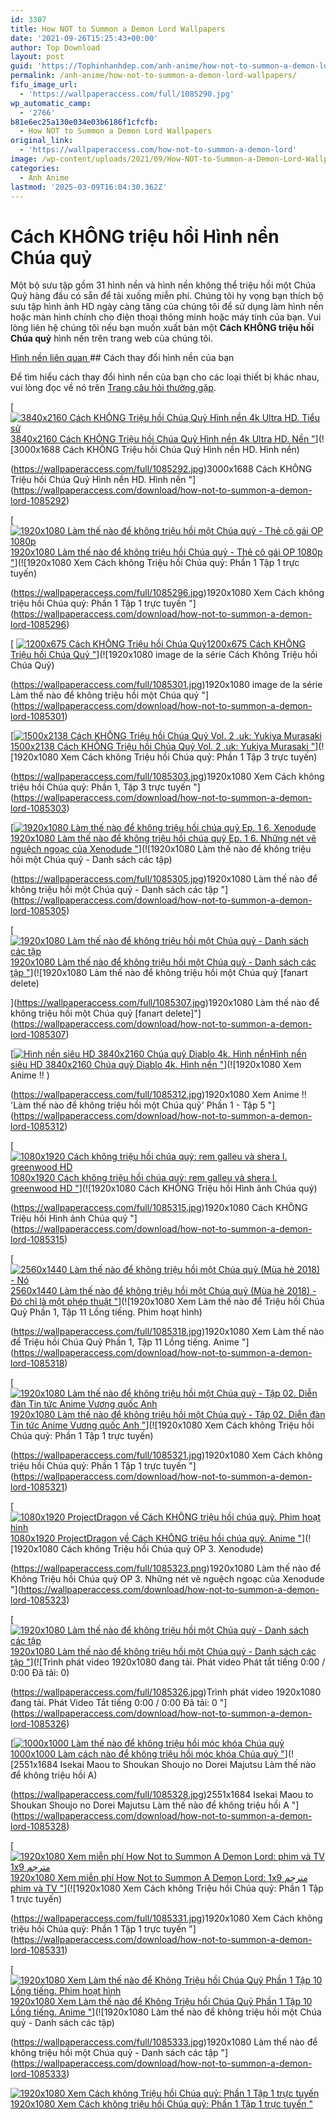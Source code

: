 ```yaml
---
id: 3307
title: How NOT to Summon a Demon Lord Wallpapers
date: '2021-09-26T15:25:43+00:00'
author: Top Download
layout: post
guid: 'https://Tophinhanhdep.com/anh-anime/how-not-to-summon-a-demon-lord-wallpapers/'
permalink: /anh-anime/how-not-to-summon-a-demon-lord-wallpapers/
fifu_image_url:
  - 'https://wallpaperaccess.com/full/1085290.jpg'
wp_automatic_camp:
  - '2766'
b81e6ec25a130e034e03b6186f1cfcfb:
  - How NOT to Summon a Demon Lord Wallpapers
original_link:
  - 'https://wallpaperaccess.com/how-not-to-summon-a-demon-lord'
image: /wp-content/uploads/2021/09/How-NOT-to-Summon-a-Demon-Lord-Wallpapers.jpg
categories:
  - Ảnh Anime
lastmod: '2025-03-09T16:04:30.362Z'
---
```

# Cách KHÔNG triệu hồi Hình nền Chúa quỷ

Một bộ sưu tập gồm 31 hình nền và hình nền không thể triệu hồi một Chúa Quỷ hàng đầu có sẵn để tải xuống miễn phí. Chúng tôi hy vọng bạn thích bộ sưu tập hình ảnh HD ngày càng tăng của chúng tôi để sử dụng làm hình nền hoặc màn hình chính cho điện thoại thông minh hoặc máy tính của bạn. Vui lòng liên hệ chúng tôi nếu bạn muốn xuất bản một **Cách KHÔNG triệu hồi Chúa quỷ** hình nền trên trang web của chúng tôi.

[Hình nền liên quan ](#related) ## Cách thay đổi hình nền của bạn

Để tìm hiểu cách thay đổi hình nền của bạn cho các loại thiết bị khác nhau, vui lòng đọc về nó trên [Trang câu hỏi thường gặp](https://tophinhanhdep.com/faq/).

  
[[![3840x2160 Cách KHÔNG Triệu hồi Chúa Quỷ Hình nền 4k Ultra HD.  Tiểu sử](https://wallpaperaccess.com/full/1085290.jpg)3840x2160 Cách KHÔNG Triệu hồi Chúa Quỷ Hình nền 4k Ultra HD. Nền "](https://wallpaperaccess.com/download/how-not-to-summon-a-demon-lord-1085290)](![3000x1688 Cách KHÔNG Triệu hồi Chúa Quỷ Hình nền HD.  Hình nền)

(https://wallpaperaccess.com/full/1085292.jpg)3000x1688 Cách KHÔNG Triệu hồi Chúa Quỷ Hình nền HD. Hình nền "](https://wallpaperaccess.com/download/how-not-to-summon-a-demon-lord-1085292)

[[![1920x1080 Làm thế nào để không triệu hồi một Chúa quỷ - Thẻ cô gái OP 1080p](https://wallpaperaccess.com/full/1085294.png)1920x1080 Làm thế nào để không triệu hồi Chúa quỷ - Thẻ cô gái OP 1080p "](https://wallpaperaccess.com/download/how-not-to-summon-a-demon-lord-1085294)](![1920x1080 Xem Cách không Triệu hồi Chúa quỷ: Phần 1 Tập 1 trực tuyến)

(https://wallpaperaccess.com/full/1085296.jpg)1920x1080 Xem Cách không triệu hồi Chúa quỷ: Phần 1 Tập 1 trực tuyến "](https://wallpaperaccess.com/download/how-not-to-summon-a-demon-lord-1085296)

[ [![1200x675 Cách KHÔNG Triệu hồi Chúa Quỷ](https://wallpaperaccess.com/full/1085298.jpg)1200x675 Cách KHÔNG Triệu hồi Chúa Quỷ "](https://wallpaperaccess.com/download/how-not-to-summon-a-demon-lord-1085298)](![1920x1080 image de la série Cách Không Triệu hồi Chúa Quỷ)

(https://wallpaperaccess.com/full/1085301.jpg)1920x1080 image de la série Làm thế nào để không triệu hồi một Chúa quỷ "](https://wallpaperaccess.com/download/how-not-to-summon-a-demon-lord-1085301)

[[![1500x2138 Cách KHÔNG Triệu hồi Chúa Quỷ Vol.  2 .uk: Yukiya Murasaki](https://wallpaperaccess.com/full/1085302.jpg)1500x2138 Cách KHÔNG Triệu hồi Chúa Quỷ Vol. 2 .uk: Yukiya Murasaki "](https://wallpaperaccess.com/download/how-not-to-summon-a-demon-lord-1085302)](![1920x1080 Xem Cách không Triệu hồi Chúa quỷ: Phần 1 Tập 3 trực tuyến)

(https://wallpaperaccess.com/full/1085303.jpg)1920x1080 Xem Cách không triệu hồi Chúa quỷ: Phần 1, Tập 3 trực tuyến "](https://wallpaperaccess.com/download/how-not-to-summon-a-demon-lord-1085303)

[[![1920x1080 Làm thế nào để không triệu hồi chúa quỷ Ep.  1 6. Xenodude](https://wallpaperaccess.com/full/1085304.png)1920x1080 Làm thế nào để không triệu hồi chúa quỷ Ep. 1 6. Những nét vẽ nguệch ngoạc của Xenodude "](https://wallpaperaccess.com/download/how-not-to-summon-a-demon-lord-1085304)](![1920x1080 Làm thế nào để không triệu hồi một Chúa quỷ - Danh sách các tập)

(https://wallpaperaccess.com/full/1085305.jpg)1920x1080 Làm thế nào để không triệu hồi một Chúa quỷ - Danh sách các tập "](https://wallpaperaccess.com/download/how-not-to-summon-a-demon-lord-1085305)

[[![1920x1080 Làm thế nào để không triệu hồi một Chúa quỷ - Danh sách các tập](https://wallpaperaccess.com/full/1085306.jpg)1920x1080 Làm thế nào để không triệu hồi một Chúa quỷ - Danh sách các tập "](https://wallpaperaccess.com/download/how-not-to-summon-a-demon-lord-1085306)](![1920x1080 Làm thế nào để không triệu hồi một Chúa quỷ [fanart delete)

](https://wallpaperaccess.com/full/1085307.jpg)1920x1080 Làm thế nào để không triệu hồi một Chúa quỷ \[fanart delete\]"](https://wallpaperaccess.com/download/how-not-to-summon-a-demon-lord-1085307)

[[![Hình nền siêu HD 3840x2160 Chúa quỷ Diablo 4k.  Hình nền](https://wallpaperaccess.com/full/1085309.jpg)Hình nền siêu HD 3840x2160 Chúa quỷ Diablo 4k. Hình nền "](https://wallpaperaccess.com/download/how-not-to-summon-a-demon-lord-1085309)](![1920x1080 Xem Anime !! )

(https://wallpaperaccess.com/full/1085312.jpg)1920x1080 Xem Anime !! 'Làm thế nào để không triệu hồi một Chúa quỷ' Phần 1 - Tập 5 "](https://wallpaperaccess.com/download/how-not-to-summon-a-demon-lord-1085312)

[[![1080x1920 Cách không triệu hồi chúa quỷ: rem galleu và shera l.  greenwood HD](https://wallpaperaccess.com/full/1085314.jpg)1080x1920 Cách không triệu hồi chúa quỷ: rem galleu và shera l. greenwood HD "](https://wallpaperaccess.com/download/how-not-to-summon-a-demon-lord-1085314)](![1920x1080 Cách KHÔNG Triệu hồi Hình ảnh Chúa quỷ)

(https://wallpaperaccess.com/full/1085315.jpg)1920x1080 Cách KHÔNG Triệu hồi Hình ảnh Chúa quỷ "](https://wallpaperaccess.com/download/how-not-to-summon-a-demon-lord-1085315)

[[![2560x1440 Làm thế nào để không triệu hồi một Chúa quỷ (Mùa hè 2018) - Nó](https://wallpaperaccess.com/full/1085317.jpg)2560x1440 Làm thế nào để không triệu hồi một Chúa quỷ (Mùa hè 2018) - Đó chỉ là một phép thuật "](https://wallpaperaccess.com/download/how-not-to-summon-a-demon-lord-1085317)](![1920x1080 Xem Làm thế nào để Triệu hồi Chúa Quỷ Phần 1, Tập 11 Lồng tiếng.  Phim hoạt hình)

(https://wallpaperaccess.com/full/1085318.jpg)1920x1080 Xem Làm thế nào để Triệu hồi Chúa Quỷ Phần 1, Tập 11 Lồng tiếng. Anime "](https://wallpaperaccess.com/download/how-not-to-summon-a-demon-lord-1085318)

[[![1920x1080 Làm thế nào để không triệu hồi một Chúa quỷ - Tập 02. Diễn đàn Tin tức Anime Vương quốc Anh](https://wallpaperaccess.com/full/1085320.png)1920x1080 Làm thế nào để không triệu hồi một Chúa quỷ - Tập 02. Diễn đàn Tin tức Anime Vương quốc Anh "](https://wallpaperaccess.com/download/how-not-to-summon-a-demon-lord-1085320)](![1920x1080 Xem Cách không Triệu hồi Chúa quỷ: Phần 1 Tập 1 trực tuyến)

(https://wallpaperaccess.com/full/1085321.jpg)1920x1080 Xem Cách không triệu hồi Chúa quỷ: Phần 1 Tập 1 trực tuyến "](https://wallpaperaccess.com/download/how-not-to-summon-a-demon-lord-1085321)

[[![1080x1920 ProjectDragon về Cách KHÔNG triệu hồi chúa quỷ.  Phim hoạt hình](https://wallpaperaccess.com/full/1085322.jpg)1080x1920 ProjectDragon về Cách KHÔNG triệu hồi chúa quỷ. Anime "](https://wallpaperaccess.com/download/how-not-to-summon-a-demon-lord-1085322)](![1920x1080 Cách không Triệu hồi Chúa quỷ OP 3. Xenodude)

(https://wallpaperaccess.com/full/1085323.png)1920x1080 Làm thế nào để Không Triệu hồi Chúa quỷ OP 3. Những nét vẽ nguệch ngoạc của Xenodude "](https://wallpaperaccess.com/download/how-not-to-summon-a-demon-lord-1085323)

[[![1920x1080 Làm thế nào để không triệu hồi một Chúa quỷ - Danh sách các tập](https://wallpaperaccess.com/full/1085324.jpg)1920x1080 Làm thế nào để không triệu hồi một Chúa quỷ - Danh sách các tập "](https://wallpaperaccess.com/download/how-not-to-summon-a-demon-lord-1085324)](![Trình phát video 1920x1080 đang tải.  Phát video Phát tắt tiếng 0:00 / 0:00 Đã tải: 0)

(https://wallpaperaccess.com/full/1085326.jpg)Trình phát video 1920x1080 đang tải. Phát Video Tắt tiếng 0:00 / 0:00 Đã tải: 0 "](https://wallpaperaccess.com/download/how-not-to-summon-a-demon-lord-1085326)

[[![1000x1000 Làm thế nào để không triệu hồi móc khóa Chúa quỷ](https://wallpaperaccess.com/full/1085327.jpg)1000x1000 Làm cách nào để không triệu hồi móc khóa Chúa quỷ "](https://wallpaperaccess.com/download/how-not-to-summon-a-demon-lord-1085327)](![2551x1684 Isekai Maou to Shoukan Shoujo no Dorei Majutsu Làm thế nào để không triệu hồi A)

(https://wallpaperaccess.com/full/1085328.jpg)2551x1684 Isekai Maou to Shoukan Shoujo no Dorei Majutsu Làm thế nào để không triệu hồi A "](https://wallpaperaccess.com/download/how-not-to-summon-a-demon-lord-1085328)

[[![1920x1080 Xem miễn phí How Not to Summon A Demon Lord: phim và TV 1x9 مترجم](https://wallpaperaccess.com/full/1085329.jpg)1920x1080 Xem miễn phí How Not to Summon A Demon Lord: 1x9 مترجم phim và TV "](https://wallpaperaccess.com/download/how-not-to-summon-a-demon-lord-1085329)](![1920x1080 Xem Cách không Triệu hồi Chúa quỷ: Phần 1 Tập 1 trực tuyến)

(https://wallpaperaccess.com/full/1085331.jpg)1920x1080 Xem Cách không triệu hồi Chúa quỷ: Phần 1 Tập 1 trực tuyến "](https://wallpaperaccess.com/download/how-not-to-summon-a-demon-lord-1085331)

[[![1920x1080 Xem Làm thế nào để Không Triệu hồi Chúa Quỷ Phần 1 Tập 10 Lồng tiếng.  Phim hoạt hình](https://wallpaperaccess.com/full/1085332.jpg)1920x1080 Xem Làm thế nào để Không Triệu hồi Chúa Quỷ Phần 1 Tập 10 Lồng tiếng. Anime "](https://wallpaperaccess.com/download/how-not-to-summon-a-demon-lord-1085332)](![1920x1080 Làm thế nào để không triệu hồi một Chúa quỷ - Danh sách các tập)

(https://wallpaperaccess.com/full/1085333.jpg)1920x1080 Làm thế nào để không triệu hồi một Chúa quỷ - Danh sách các tập "](https://wallpaperaccess.com/download/how-not-to-summon-a-demon-lord-1085333)

[![1920x1080 Xem Cách không Triệu hồi Chúa quỷ: Phần 1 Tập 1 trực tuyến](https://wallpaperaccess.com/full/1085334.jpg)1920x1080 Xem Cách không triệu hồi Chúa quỷ: Phần 1 Tập 1 trực tuyến "](https://wallpaperaccess.com/download/how-not-to-summon-a-demon-lord-1085334)
